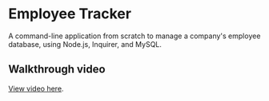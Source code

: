 # Employee Tracker

A command-line application from scratch to manage a company's employee database, using Node.js, Inquirer, and MySQL.

## Walkthrough video

[View video here](https://drive.google.com/file/d/17NN-NBzzghqlgKttqXbUiAycBZauPTuh/view).
